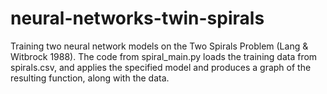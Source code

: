 # neural-networks-twin-spirals
Training two neural network models on the Two Spirals Problem (Lang &amp; Witbrock 1988). The code from spiral_main.py loads the training data from spirals.csv, and applies the specified model and produces a graph of the resulting function, along with the data.
